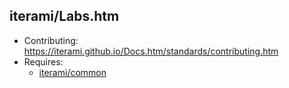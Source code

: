 iterami/Labs.htm
----------------

* Contributing: https://iterami.github.io/Docs.htm/standards/contributing.htm
* Requires:
  * [iterami/common](https://github.com/iterami/common)
